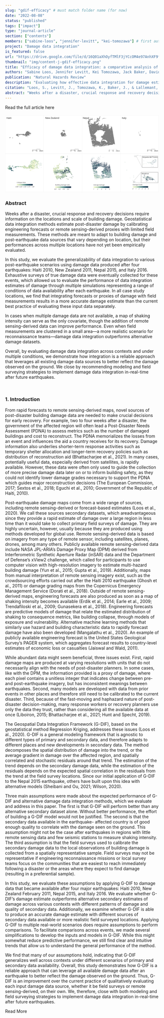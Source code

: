 ```yaml
---
slug: "gdif-efficacy" # must match folder name (for now)
date: "2022-08-08"
status: "published"
tags: ["impact"]
type: "journal-article"
section: ["contents"]
members: ["sabine-loos", "jennifer-levitt", "kei-tomozawa"] # first author's image will show
project: "Damage data integration"
is_featured: false
url: "https://drive.google.com/file/d/16Q01aXhOyfTMlF3jYCcOM4e97AnhXF9f/view?usp=share_link"
thumbnail: "img/content-j-gdif-efficacy.png"
title: "Efficacy of damage data integration: a comparative analysis of four major earthquakes"
authors: "Sabine Loos, Jennifer Levitt, Kei Tomozawa, Jack Baker, David Lallemant"
publication: "Natural Hazards Review"
description: "Evaluating how effective data integration for damage estimation with different data sources across different contexts."
citation: "Loos, S., Levitt, J., Tomozawa, K., Baker, J., & Lallemant, D. (2022). Efficacy of Damage Data Integration: A Comparative Analysis of Four Major Earthquakes. Natural Hazards Review, 23(4), 04022026. https://doi.org/10.1061/(ASCE)NH.1527-6996.0000581"
abstract: "Weeks after a disaster, crucial response and recovery decisions require information on the locations and scale of building damage. Geostatistical data integration methods estimate post-disaster damage by calibrating engineering forecasts or remote sensing-derived proxies with limited field measurements. These methods are meant to adapt to building damage and post-earthquake data sources that vary depending on location, but their performances across multiple locations have not yet been empirically evaluated. In this study, we evaluate the generalizability of data integration to various post-earthquake scenarios using damage data produced after four earthquakes: Haiti 2010, New Zealand 2011, Nepal 2015, and Italy 2016. Exhaustive surveys of true damage data were eventually collected for these events, which allowed us to evaluate the performance of data integration estimates of damage through multiple simulations representing a range of conditions of data availability after each earthquake. In all case study locations, we find that integrating forecasts or proxies of damage with field measurements results in a more accurate damage estimate than the current best practice of evaluating these input data separately. In cases when multiple damage data are not available, a map of shaking intensity can serve as the only covariate, though the addition of remote sensing-derived data can improve performance. Even when field measurements are clustered in a small area—a more realistic scenario for reconnaissance teams—damage data integration outperforms alternative damage datasets. Overall, by evaluating damage data integration across contexts and under multiple conditions, we demonstrate how integration is a reliable approach that leverages all existing damage data sources to better reflect the damage observed on the ground. We close by recommending modeling and field surveying strategies to implement damage data integration in-real-time after future earthquakes."
---
```

<Link is-button doOpenInNewTab to="https://drive.google.com/file/d/16Q01aXhOyfTMlF3jYCcOM4e97AnhXF9f/view"> Read the full article here </Link>

<br/>
<br/>

<div class="hero-wrapper">
    <!-- Not totally sure why the public paths are failing the build rn. Todo. -->
    <img src="./fig1-casestudies.png" :style="{maxWidth: '900px', margin: '0 auto'}"/>
</div>




### Abstract

Weeks after a disaster, crucial response and recovery decisions require information on the locations and scale of building damage. Geostatistical data integration methods estimate post-disaster damage by calibrating engineering forecasts or remote sensing-derived proxies with limited field measurements. These methods are meant to adapt to building damage and post-earthquake data sources that vary depending on location, but their performances across multiple locations have not yet been empirically evaluated.

In this study, we evaluate the generalizability of data integration to various post-earthquake scenarios using damage data produced after four earthquakes: Haiti 2010, New Zealand 2011, Nepal 2015, and Italy 2016. Exhaustive surveys of true damage data were eventually collected for these events, which allowed us to evaluate the performance of data integration estimates of damage through multiple simulations representing a range of conditions of data availability after each earthquake. In all case study locations, we find that integrating forecasts or proxies of damage with field measurements results in a more accurate damage estimate than the current best practice of evaluating these input data separately.

In cases when multiple damage data are not available, a map of shaking intensity can serve as the only covariate, though the addition of remote sensing-derived data can improve performance. Even when field measurements are clustered in a small area—a more realistic scenario for reconnaissance teams—damage data integration outperforms alternative damage datasets.

Overall, by evaluating damage data integration across contexts and under multiple conditions, we demonstrate how integration is a reliable approach that leverages all existing damage data sources to better reflect the damage observed on the ground. We close by recommending modeling and field surveying strategies to implement damage data integration in-real-time after future earthquakes.

<br/>

### 1. Introduction

From rapid forecasts to remote sensing-derived maps, novel sources of post-disaster building damage data are needed to make crucial decisions for early recovery. For example, two to four weeks after a disaster, the government of the affected region will often lead a Post-Disaster Needs Assessment (PDNA) to assess metrics such as the number of damaged buildings and cost to reconstruct. The PDNA memorializes the losses from an event and influences the aid a country receives for its recovery. Damage information also underlies shorter-term response activities such as temporary shelter allocation and longer-term recovery policies such as distribution of reconstruction aid (Bhattacharjee et al., 2021). In many cases, potentially useful data, especially derived from satellites, is rapidly available. However, these data were often only used to guide the collection of more precise damage data later on or to inform building safety, as they could not identify lower damage grades necessary to support the PDNA which guides major reconstruction decisions (The European Commission, 2017; Sextos et al., 2018; Eguchi et al., 2010; Government of the Republic of Haiti, 2010).

Post-earthquake damage maps come from a wide range of sources, including remote sensing-derived or forecast-based estimates (Loos et al., 2020). We call these sources secondary datasets, which areadvantageous since they provide a rapid estimate of damage over a large region in less time than it would take to collect primary field surveys of damage. They are highly uncertain, however, usually because they are produced using methods developed for global use. Remote sensing-derived data is based on imagery from any type of remote sensor, including satellites, planes, drones, among many others. Publicly available remote sensing-derived data include NASA JPL-ARIA’s Damage Proxy Map (DPM) derived from Interferometric Synthetic Aperture Radar (inSAR) data and the Department of Defense’s xView2 challenge, which called for participants to use computer vision with high-resolution imagery to estimate multi-hazard building damage (Yun et al., 2015; Gupta et al., 2019). Additionally, maps from manual interpretation of remote sensing imagery exist, such as the crowdsourcing efforts carried out after the Haiti 2010 earthquake (Ghosh et al., 2011) or damage grading maps from the Copernicus Emergency Management Service (Dorati et al., 2018). Outside of remote sensing-derived maps, engineering forecasts are also produced as soon as a map of shaking intensity becomes available (Erdik et al., 2014; Earle et al., 2009; Trendafiloski et al., 2009; Gunasekera et al., 2018). Engineering forecasts are predictive models of damage that relate the estimated distribution of shaking to consequence metrics, like building collapse, through models of exposure and vulnerability. Alternative machine learning methods that similarly use hazard and building characteristic data to rapidly forecast damage have also been developed (Mangalathu et al., 2020). An example of publicly available engineering forecast is the United States Geological Survey’s PAGER system, which aggregates forecast results to country-level estimates of economic loss or casualties (Jaiswal and Wald, 2011).

While abundant data might seem beneficial, three issues exist. First, rapid damage maps are produced at varying resolutions with units that do not necessarily align with the needs of post-disaster planners. In some cases, like with the DPM, the information provided is a proxy of damage, where each pixel contains a unitless integer that indicates change between pre- and post-earthquake imagery, but has inconsistent meanings between earthquakes. Second, many models are developed with data from prior events in other places and therefore still need to be calibrated to the current disaster. Third, because of the fast-moving and haphazard nature of post-disaster decision-making, many response workers or recovery planners use only the data they trust, rather than considering all the available data at once (Liboiron, 2015; Bhattacharjee et al., 2021; Hunt and Specht, 2019).

The Geospatial Data Integration Framework (G-DIF), based on the geostatistical method Regression Kriging, addresses these issues (Loos et al., 2020). G-DIF is a general modeling framework that is agnostic to different types of primary and secondary data, and therefore adapts to different places and new developments in secondary data. The method decomposes the spatial distribution of damage into the trend, or the average gradient in damage over the affected region, and spatially correlated and stochastic residuals around that trend. The estimation of the trend depends on the secondary damage data, while the estimation of the residuals depends on the expected spatial correlation in the residuals from the trend at the field survey locations. Since our initial application of G-DIF to the Nepal 2015 earthquake, others have built upon this idea with alternative models (Sheibani and Ou, 2021; Wilson, 2020).

Three main assumptions were made about the expected performance of G-DIF and alternative damage data integration methods, which we evaluate and address in this paper. The first is that G-DIF will perform better than any alternative secondary dataset alone. Without better performance, the effort of building a G-DIF model would not be justified. The second is that the secondary data available in the earthquake- affected country is of good enough quality to correlate with the damage seen on the ground. This assumption might not be the case after earthquakes in regions with little remote sensing data and few seismic stations to measure shaking intensity. The third assumption is that the field surveys used to calibrate the secondary damage data to the local observations of building damage is collected from a spatially representative sample. Field surveys may not be representative if engineering reconnaissance missions or local survey teams focus on the communities that are easiest to reach immediately following a disaster or the areas where they expect to find damage (resulting in a preferential sample).

In this study, we evaluate these assumptions by applying G-DIF to damage data that became available
after four major earthquakes: Haiti 2010, New Zealand February 2011, Nepal 2015, and Italy 2016. We evaluate whether G-DIF’s damage estimate outperforms alternative secondary estimates of damage across various contexts with different patterns of damage and quality of secondary data. Additionally, we examine whether G-DIF is able to produce an accurate damage estimate with different sources of secondary data available or more realistic field surveyed locations. Applying G-DIF to multiple real-world scenarios does require assumptions to perform comparisons. To facilitate comparisons across events, we made several simplifications to develop the inputs and models in G-DIF. While this might somewhat reduce predictive performance, we still find clear and intuitive trends that allow us to understand the general performance of the method.

We find that many of our assumptions hold, indicating that G-DIF generalizes well across contexts under different scenarios of primary and secondary data availability. Overall, this study demonstrates how G-DIF is a reliable approach that can leverage all available damage data after an earthquake to better reflect the damage observed on the ground. Thus, G-DIF is an improvement over the current practice of qualitatively evaluating each input damage data source, whether it be field surveys or remote sensing-derived, on their own. We, therefore, close with both modeling and field surveying strategies to implement damage data integration in-real-time after future earthquakes.
<br/>

<Link is-button doOpenInNewTab to="https://drive.google.com/file/d/16Q01aXhOyfTMlF3jYCcOM4e97AnhXF9f/view"> Read More </Link>
